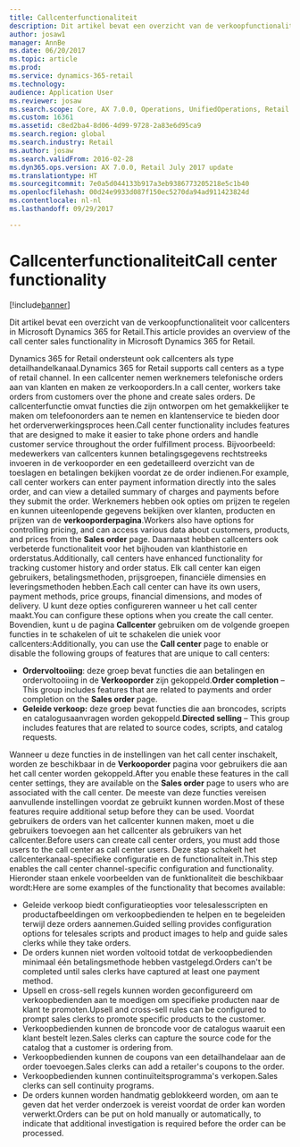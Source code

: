```yaml
---
title: Callcenterfunctionaliteit
description: Dit artikel bevat een overzicht van de verkoopfunctionaliteit voor callcenters in Microsoft Dynamics 365 for Retail.
author: josaw1
manager: AnnBe
ms.date: 06/20/2017
ms.topic: article
ms.prod: 
ms.service: dynamics-365-retail
ms.technology: 
audience: Application User
ms.reviewer: josaw
ms.search.scope: Core, AX 7.0.0, Operations, UnifiedOperations, Retail
ms.custom: 16361
ms.assetid: c8ed2ba4-8d06-4d99-9728-2a83e6d95ca9
ms.search.region: global
ms.search.industry: Retail
ms.author: josaw
ms.search.validFrom: 2016-02-28
ms.dyn365.ops.version: AX 7.0.0, Retail July 2017 update
ms.translationtype: HT
ms.sourcegitcommit: 7e0a5d044133b917a3eb9386773205218e5c1b40
ms.openlocfilehash: 00d24e9933d087f150ec5270da94ad911423824d
ms.contentlocale: nl-nl
ms.lasthandoff: 09/29/2017

---
```


# <a name="call-center-functionality"></a><span data-ttu-id="8df7b-103">Callcenterfunctionaliteit</span><span class="sxs-lookup"><span data-stu-id="8df7b-103">Call center functionality</span></span>

[!include[banner](includes/banner.md)]


<span data-ttu-id="8df7b-104">Dit artikel bevat een overzicht van de verkoopfunctionaliteit voor callcenters in Microsoft Dynamics 365 for Retail.</span><span class="sxs-lookup"><span data-stu-id="8df7b-104">This article provides an overview of the call center sales functionality in Microsoft Dynamics 365 for Retail.</span></span>

<span data-ttu-id="8df7b-105">Dynamics 365 for Retail ondersteunt ook callcenters als type detailhandelkanaal.</span><span class="sxs-lookup"><span data-stu-id="8df7b-105">Dynamics 365 for Retail supports call centers as a type of retail channel.</span></span> <span data-ttu-id="8df7b-106">In een callcenter nemen werknemers telefonische orders aan van klanten en maken ze verkooporders.</span><span class="sxs-lookup"><span data-stu-id="8df7b-106">In a call center, workers take orders from customers over the phone and create sales orders.</span></span> <span data-ttu-id="8df7b-107">De callcenterfunctie omvat functies die zijn ontworpen om het gemakkelijker te maken om telefoonorders aan te nemen en klantenservice te bieden door het orderverwerkingsproces heen.</span><span class="sxs-lookup"><span data-stu-id="8df7b-107">Call center functionality includes features that are designed to make it easier to take phone orders and handle customer service throughout the order fulfillment process.</span></span> <span data-ttu-id="8df7b-108">Bijvoorbeeld: medewerkers van callcenters kunnen betalingsgegevens rechtstreeks invoeren in de verkooporder en een gedetailleerd overzicht van de toeslagen en betalingen bekijken voordat ze de order indienen.</span><span class="sxs-lookup"><span data-stu-id="8df7b-108">For example, call center workers can enter payment information directly into the sales order, and can view a detailed summary of charges and payments before they submit the order.</span></span> <span data-ttu-id="8df7b-109">Werknemers hebben ook opties om prijzen te regelen en kunnen uiteenlopende gegevens bekijken over klanten, producten en prijzen van de **verkooporderpagina**.</span><span class="sxs-lookup"><span data-stu-id="8df7b-109">Workers also have options for controlling pricing, and can access various data about customers, products, and prices from the **Sales order** page.</span></span> <span data-ttu-id="8df7b-110">Daarnaast hebben callcenters ook verbeterde functionaliteit voor het bijhouden van klanthistorie en orderstatus.</span><span class="sxs-lookup"><span data-stu-id="8df7b-110">Additionally, call centers have enhanced functionality for tracking customer history and order status.</span></span> <span data-ttu-id="8df7b-111">Elk call center kan eigen gebruikers, betalingsmethoden, prijsgroepen, financiële dimensies en leveringsmethoden hebben.</span><span class="sxs-lookup"><span data-stu-id="8df7b-111">Each call center can have its own users, payment methods, price groups, financial dimensions, and modes of delivery.</span></span> <span data-ttu-id="8df7b-112">U kunt deze opties configureren wanneer u het call center maakt.</span><span class="sxs-lookup"><span data-stu-id="8df7b-112">You can configure these options when you create the call center.</span></span> <span data-ttu-id="8df7b-113">Bovendien, kunt u de pagina **Callcenter** gebruiken om de volgende groepen functies in te schakelen of uit te schakelen die uniek voor callcenters:</span><span class="sxs-lookup"><span data-stu-id="8df7b-113">Additionally, you can use the **Call center** page to enable or disable the following groups of features that are unique to call centers:</span></span>

-   <span data-ttu-id="8df7b-114">**Ordervoltooiing**: deze groep bevat functies die aan betalingen en ordervoltooiing in de **Verkooporder** zijn gekoppeld.</span><span class="sxs-lookup"><span data-stu-id="8df7b-114">**Order completion** – This group includes features that are related to payments and order completion on the **Sales order** page.</span></span>
-   <span data-ttu-id="8df7b-115">**Geleide verkoop:** deze groep bevat functies die aan broncodes, scripts en catalogusaanvragen worden gekoppeld.</span><span class="sxs-lookup"><span data-stu-id="8df7b-115">**Directed selling** – This group includes features that are related to source codes, scripts, and catalog requests.</span></span>

<span data-ttu-id="8df7b-116">Wanneer u deze functies in de instellingen van het call center inschakelt, worden ze beschikbaar in de **Verkooporder** pagina voor gebruikers die aan het call center worden gekoppeld.</span><span class="sxs-lookup"><span data-stu-id="8df7b-116">After you enable these features in the call center settings, they are available on the **Sales order** page to users who are associated with the call center.</span></span> <span data-ttu-id="8df7b-117">De meeste van deze functies vereisen aanvullende instellingen voordat ze gebruikt kunnen worden.</span><span class="sxs-lookup"><span data-stu-id="8df7b-117">Most of these features require additional setup before they can be used.</span></span> <span data-ttu-id="8df7b-118">Voordat gebruikers de orders van het callcenter kunnen maken, moet u die gebruikers toevoegen aan het callcenter als gebruikers van het callcenter.</span><span class="sxs-lookup"><span data-stu-id="8df7b-118">Before users can create call center orders, you must add those users to the call center as call center users.</span></span> <span data-ttu-id="8df7b-119">Deze stap schakelt het callcenterkanaal-specifieke configuratie en de functionaliteit in.</span><span class="sxs-lookup"><span data-stu-id="8df7b-119">This step enables the call center channel-specific configuration and functionality.</span></span> <span data-ttu-id="8df7b-120">Hieronder staan enkele voorbeelden van de funktionaliteit die beschikbaar wordt:</span><span class="sxs-lookup"><span data-stu-id="8df7b-120">Here are some examples of the functionality that becomes available:</span></span>

-   <span data-ttu-id="8df7b-121">Geleide verkoop biedt configuratieopties voor telesalesscripten en productafbeeldingen om verkoopbedienden te helpen en te begeleiden terwijl deze orders aannemen.</span><span class="sxs-lookup"><span data-stu-id="8df7b-121">Guided selling provides configuration options for telesales scripts and product images to help and guide sales clerks while they take orders.</span></span>
-   <span data-ttu-id="8df7b-122">De orders kunnen niet worden voltooid totdat de verkoopbedienden minimaal één betalingsmethode hebben vastgelegd.</span><span class="sxs-lookup"><span data-stu-id="8df7b-122">Orders can't be completed until sales clerks have captured at least one payment method.</span></span>
-   <span data-ttu-id="8df7b-123">Upsell en cross-sell regels kunnen worden geconfigureerd om verkoopbedienden aan te moedigen om specifieke producten naar de klant te promoten.</span><span class="sxs-lookup"><span data-stu-id="8df7b-123">Upsell and cross-sell rules can be configured to prompt sales clerks to promote specific products to the customer.</span></span>
-   <span data-ttu-id="8df7b-124">Verkoopbedienden kunnen de broncode voor de catalogus waaruit een klant bestelt lezen.</span><span class="sxs-lookup"><span data-stu-id="8df7b-124">Sales clerks can capture the source code for the catalog that a customer is ordering from.</span></span>
-   <span data-ttu-id="8df7b-125">Verkoopbedienden kunnen de coupons van een detailhandelaar aan de order toevoegen.</span><span class="sxs-lookup"><span data-stu-id="8df7b-125">Sales clerks can add a retailer's coupons to the order.</span></span>
-   <span data-ttu-id="8df7b-126">Verkoopbedienden kunnen continuïteitsprogramma's verkopen.</span><span class="sxs-lookup"><span data-stu-id="8df7b-126">Sales clerks can sell continuity programs.</span></span>
-   <span data-ttu-id="8df7b-127">De orders kunnen worden handmatig geblokkeerd worden, om aan te geven dat het verder onderzoek is vereist voordat de order kan worden verwerkt.</span><span class="sxs-lookup"><span data-stu-id="8df7b-127">Orders can be put on hold manually or automatically, to indicate that additional investigation is required before the order can be processed.</span></span>





